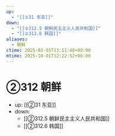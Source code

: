 ```yaml
---
up:
  - "[[②31 东亚]]"
down:
  - "[[②312.5 朝鲜民主主义人民共和国]]"
  - "[[②312.6 韩国]]"
aliases:
  - 朝鲜
ctime: 2025-03-01T13:11:48+08:00
mtime: 2025-10-01T12:22:52+08:00
---
```


# ②312 朝鲜

- up: [[②31 东亚]]
- down:	
	- [[②312.5 朝鲜民主主义人民共和国]]
	- [[②312.6 韩国]]
	
